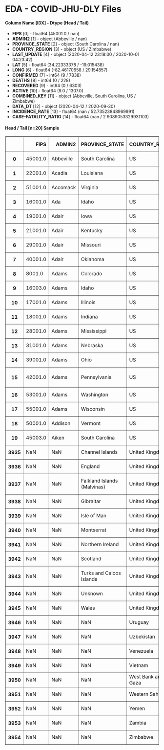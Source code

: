 # EDA - COVID-JHU-DLY Files 

#### Column Name [IDX] -  Dtype (Head / Tail) 
- **FIPS** [0] - float64 (45001.0 / nan) 
- **ADMIN2** [1] - object (Abbeville / nan) 
- **PROVINCE_STATE** [2] - object (South Carolina / nan) 
- **COUNTRY_REGION** [3] - object (US / Zimbabwe) 
- **LAST_UPDATE** [4] - object (2020-04-12 23:18:00 / 2020-10-01 04:23:42) 
- **LAT** [5] - float64 (34.22333378 / -19.015438) 
- **LONG** [6] - float64 (-82.46170658 / 29.154857) 
- **CONFIRMED** [7] - int64 (9 / 7838) 
- **DEATHS** [8] - int64 (0 / 228) 
- **RECOVERED** [9] - int64 (0 / 6303) 
- **ACTIVE** [10] - float64 (9.0 / 1307.0) 
- **COMBINED_KEY** [11] - object (Abbeville, South Carolina, US / Zimbabwe) 
- **DATA_DT** [12] - object (2020-04-12 / 2020-09-30) 
- **INCIDENCE_RATE** [13] - float64 (nan / 52.73523848969991) 
- **CASE-FATALITY_RATIO** [14] - float64 (nan / 2.9089053329931103) 



#### Head / Tail [n=20] Sample 

<table border="1" class="dataframe">
  <thead>
    <tr style="text-align: right;">
      <th></th>
      <th>FIPS</th>
      <th>ADMIN2</th>
      <th>PROVINCE_STATE</th>
      <th>COUNTRY_REGION</th>
      <th>LAST_UPDATE</th>
      <th>LAT</th>
      <th>LONG</th>
      <th>CONFIRMED</th>
      <th>DEATHS</th>
      <th>RECOVERED</th>
      <th>ACTIVE</th>
      <th>COMBINED_KEY</th>
      <th>DATA_DT</th>
      <th>INCIDENCE_RATE</th>
      <th>CASE-FATALITY_RATIO</th>
    </tr>
  </thead>
  <tbody>
    <tr>
      <th>0</th>
      <td>45001.0</td>
      <td>Abbeville</td>
      <td>South Carolina</td>
      <td>US</td>
      <td>2020-04-12 23:18:00</td>
      <td>34.223334</td>
      <td>-82.461707</td>
      <td>9</td>
      <td>0</td>
      <td>0</td>
      <td>9.0</td>
      <td>Abbeville, South Carolina, US</td>
      <td>2020-04-12</td>
      <td>NaN</td>
      <td>NaN</td>
    </tr>
    <tr>
      <th>1</th>
      <td>22001.0</td>
      <td>Acadia</td>
      <td>Louisiana</td>
      <td>US</td>
      <td>2020-04-12 23:18:00</td>
      <td>30.295065</td>
      <td>-92.414197</td>
      <td>99</td>
      <td>5</td>
      <td>0</td>
      <td>94.0</td>
      <td>Acadia, Louisiana, US</td>
      <td>2020-04-12</td>
      <td>NaN</td>
      <td>NaN</td>
    </tr>
    <tr>
      <th>2</th>
      <td>51001.0</td>
      <td>Accomack</td>
      <td>Virginia</td>
      <td>US</td>
      <td>2020-04-12 23:18:00</td>
      <td>37.767072</td>
      <td>-75.632346</td>
      <td>15</td>
      <td>0</td>
      <td>0</td>
      <td>15.0</td>
      <td>Accomack, Virginia, US</td>
      <td>2020-04-12</td>
      <td>NaN</td>
      <td>NaN</td>
    </tr>
    <tr>
      <th>3</th>
      <td>16001.0</td>
      <td>Ada</td>
      <td>Idaho</td>
      <td>US</td>
      <td>2020-04-12 23:18:00</td>
      <td>43.452658</td>
      <td>-116.241552</td>
      <td>517</td>
      <td>6</td>
      <td>0</td>
      <td>511.0</td>
      <td>Ada, Idaho, US</td>
      <td>2020-04-12</td>
      <td>NaN</td>
      <td>NaN</td>
    </tr>
    <tr>
      <th>4</th>
      <td>19001.0</td>
      <td>Adair</td>
      <td>Iowa</td>
      <td>US</td>
      <td>2020-04-12 23:18:00</td>
      <td>41.330756</td>
      <td>-94.471059</td>
      <td>1</td>
      <td>0</td>
      <td>0</td>
      <td>1.0</td>
      <td>Adair, Iowa, US</td>
      <td>2020-04-12</td>
      <td>NaN</td>
      <td>NaN</td>
    </tr>
    <tr>
      <th>5</th>
      <td>21001.0</td>
      <td>Adair</td>
      <td>Kentucky</td>
      <td>US</td>
      <td>2020-04-12 23:18:00</td>
      <td>37.104598</td>
      <td>-85.281297</td>
      <td>11</td>
      <td>0</td>
      <td>0</td>
      <td>11.0</td>
      <td>Adair, Kentucky, US</td>
      <td>2020-04-12</td>
      <td>NaN</td>
      <td>NaN</td>
    </tr>
    <tr>
      <th>6</th>
      <td>29001.0</td>
      <td>Adair</td>
      <td>Missouri</td>
      <td>US</td>
      <td>2020-04-12 23:18:00</td>
      <td>40.190586</td>
      <td>-92.600782</td>
      <td>11</td>
      <td>0</td>
      <td>0</td>
      <td>11.0</td>
      <td>Adair, Missouri, US</td>
      <td>2020-04-12</td>
      <td>NaN</td>
      <td>NaN</td>
    </tr>
    <tr>
      <th>7</th>
      <td>40001.0</td>
      <td>Adair</td>
      <td>Oklahoma</td>
      <td>US</td>
      <td>2020-04-12 23:18:00</td>
      <td>35.884942</td>
      <td>-94.658593</td>
      <td>27</td>
      <td>2</td>
      <td>0</td>
      <td>25.0</td>
      <td>Adair, Oklahoma, US</td>
      <td>2020-04-12</td>
      <td>NaN</td>
      <td>NaN</td>
    </tr>
    <tr>
      <th>8</th>
      <td>8001.0</td>
      <td>Adams</td>
      <td>Colorado</td>
      <td>US</td>
      <td>2020-04-12 23:18:00</td>
      <td>39.874321</td>
      <td>-104.336258</td>
      <td>647</td>
      <td>26</td>
      <td>0</td>
      <td>621.0</td>
      <td>Adams, Colorado, US</td>
      <td>2020-04-12</td>
      <td>NaN</td>
      <td>NaN</td>
    </tr>
    <tr>
      <th>9</th>
      <td>16003.0</td>
      <td>Adams</td>
      <td>Idaho</td>
      <td>US</td>
      <td>2020-04-12 23:18:00</td>
      <td>44.893336</td>
      <td>-116.454525</td>
      <td>1</td>
      <td>0</td>
      <td>0</td>
      <td>1.0</td>
      <td>Adams, Idaho, US</td>
      <td>2020-04-12</td>
      <td>NaN</td>
      <td>NaN</td>
    </tr>
    <tr>
      <th>10</th>
      <td>17001.0</td>
      <td>Adams</td>
      <td>Illinois</td>
      <td>US</td>
      <td>2020-04-12 23:18:00</td>
      <td>39.988156</td>
      <td>-91.187868</td>
      <td>25</td>
      <td>0</td>
      <td>0</td>
      <td>25.0</td>
      <td>Adams, Illinois, US</td>
      <td>2020-04-12</td>
      <td>NaN</td>
      <td>NaN</td>
    </tr>
    <tr>
      <th>11</th>
      <td>18001.0</td>
      <td>Adams</td>
      <td>Indiana</td>
      <td>US</td>
      <td>2020-04-12 23:18:00</td>
      <td>40.745765</td>
      <td>-84.936714</td>
      <td>5</td>
      <td>1</td>
      <td>0</td>
      <td>4.0</td>
      <td>Adams, Indiana, US</td>
      <td>2020-04-12</td>
      <td>NaN</td>
      <td>NaN</td>
    </tr>
    <tr>
      <th>12</th>
      <td>28001.0</td>
      <td>Adams</td>
      <td>Mississippi</td>
      <td>US</td>
      <td>2020-04-12 23:18:00</td>
      <td>31.476698</td>
      <td>-91.353260</td>
      <td>51</td>
      <td>1</td>
      <td>0</td>
      <td>50.0</td>
      <td>Adams, Mississippi, US</td>
      <td>2020-04-12</td>
      <td>NaN</td>
      <td>NaN</td>
    </tr>
    <tr>
      <th>13</th>
      <td>31001.0</td>
      <td>Adams</td>
      <td>Nebraska</td>
      <td>US</td>
      <td>2020-04-12 23:18:00</td>
      <td>40.524494</td>
      <td>-98.501178</td>
      <td>54</td>
      <td>0</td>
      <td>0</td>
      <td>54.0</td>
      <td>Adams, Nebraska, US</td>
      <td>2020-04-12</td>
      <td>NaN</td>
      <td>NaN</td>
    </tr>
    <tr>
      <th>14</th>
      <td>39001.0</td>
      <td>Adams</td>
      <td>Ohio</td>
      <td>US</td>
      <td>2020-04-12 23:18:00</td>
      <td>38.845411</td>
      <td>-83.471896</td>
      <td>3</td>
      <td>0</td>
      <td>0</td>
      <td>3.0</td>
      <td>Adams, Ohio, US</td>
      <td>2020-04-12</td>
      <td>NaN</td>
      <td>NaN</td>
    </tr>
    <tr>
      <th>15</th>
      <td>42001.0</td>
      <td>Adams</td>
      <td>Pennsylvania</td>
      <td>US</td>
      <td>2020-04-12 23:18:00</td>
      <td>39.871404</td>
      <td>-77.216103</td>
      <td>48</td>
      <td>1</td>
      <td>0</td>
      <td>47.0</td>
      <td>Adams, Pennsylvania, US</td>
      <td>2020-04-12</td>
      <td>NaN</td>
      <td>NaN</td>
    </tr>
    <tr>
      <th>16</th>
      <td>53001.0</td>
      <td>Adams</td>
      <td>Washington</td>
      <td>US</td>
      <td>2020-04-12 23:18:00</td>
      <td>46.982998</td>
      <td>-118.560173</td>
      <td>36</td>
      <td>0</td>
      <td>0</td>
      <td>36.0</td>
      <td>Adams, Washington, US</td>
      <td>2020-04-12</td>
      <td>NaN</td>
      <td>NaN</td>
    </tr>
    <tr>
      <th>17</th>
      <td>55001.0</td>
      <td>Adams</td>
      <td>Wisconsin</td>
      <td>US</td>
      <td>2020-04-12 23:18:00</td>
      <td>43.969747</td>
      <td>-89.767828</td>
      <td>2</td>
      <td>0</td>
      <td>0</td>
      <td>2.0</td>
      <td>Adams, Wisconsin, US</td>
      <td>2020-04-12</td>
      <td>NaN</td>
      <td>NaN</td>
    </tr>
    <tr>
      <th>18</th>
      <td>50001.0</td>
      <td>Addison</td>
      <td>Vermont</td>
      <td>US</td>
      <td>2020-04-12 23:18:00</td>
      <td>44.032173</td>
      <td>-73.141309</td>
      <td>55</td>
      <td>1</td>
      <td>0</td>
      <td>54.0</td>
      <td>Addison, Vermont, US</td>
      <td>2020-04-12</td>
      <td>NaN</td>
      <td>NaN</td>
    </tr>
    <tr>
      <th>19</th>
      <td>45003.0</td>
      <td>Aiken</td>
      <td>South Carolina</td>
      <td>US</td>
      <td>2020-04-12 23:18:00</td>
      <td>33.543380</td>
      <td>-81.636454</td>
      <td>50</td>
      <td>1</td>
      <td>0</td>
      <td>49.0</td>
      <td>Aiken, South Carolina, US</td>
      <td>2020-04-12</td>
      <td>NaN</td>
      <td>NaN</td>
    </tr>
    <tr>
      <th>3935</th>
      <td>NaN</td>
      <td>NaN</td>
      <td>Channel Islands</td>
      <td>United Kingdom</td>
      <td>2020-10-01 04:23:42</td>
      <td>49.372300</td>
      <td>-2.364400</td>
      <td>665</td>
      <td>48</td>
      <td>600</td>
      <td>17.0</td>
      <td>Channel Islands, United Kingdom</td>
      <td>2020-09-30</td>
      <td>390.031613</td>
      <td>7.218045</td>
    </tr>
    <tr>
      <th>3936</th>
      <td>NaN</td>
      <td>NaN</td>
      <td>England</td>
      <td>United Kingdom</td>
      <td>2020-10-01 04:23:42</td>
      <td>52.355500</td>
      <td>-1.174300</td>
      <td>388342</td>
      <td>37429</td>
      <td>0</td>
      <td>350913.0</td>
      <td>England, United Kingdom</td>
      <td>2020-09-30</td>
      <td>693.750313</td>
      <td>9.638154</td>
    </tr>
    <tr>
      <th>3937</th>
      <td>NaN</td>
      <td>NaN</td>
      <td>Falkland Islands (Malvinas)</td>
      <td>United Kingdom</td>
      <td>2020-10-01 04:23:42</td>
      <td>-51.796300</td>
      <td>-59.523600</td>
      <td>13</td>
      <td>0</td>
      <td>13</td>
      <td>0.0</td>
      <td>Falkland Islands (Malvinas), United Kingdom</td>
      <td>2020-09-30</td>
      <td>373.241459</td>
      <td>0.000000</td>
    </tr>
    <tr>
      <th>3938</th>
      <td>NaN</td>
      <td>NaN</td>
      <td>Gibraltar</td>
      <td>United Kingdom</td>
      <td>2020-10-01 04:23:42</td>
      <td>36.140800</td>
      <td>-5.353600</td>
      <td>396</td>
      <td>0</td>
      <td>344</td>
      <td>52.0</td>
      <td>Gibraltar, United Kingdom</td>
      <td>2020-09-30</td>
      <td>1175.388086</td>
      <td>0.000000</td>
    </tr>
    <tr>
      <th>3939</th>
      <td>NaN</td>
      <td>NaN</td>
      <td>Isle of Man</td>
      <td>United Kingdom</td>
      <td>2020-10-01 04:23:42</td>
      <td>54.236100</td>
      <td>-4.548100</td>
      <td>340</td>
      <td>24</td>
      <td>315</td>
      <td>1.0</td>
      <td>Isle of Man, United Kingdom</td>
      <td>2020-09-30</td>
      <td>399.849468</td>
      <td>7.058824</td>
    </tr>
    <tr>
      <th>3940</th>
      <td>NaN</td>
      <td>NaN</td>
      <td>Montserrat</td>
      <td>United Kingdom</td>
      <td>2020-10-01 04:23:42</td>
      <td>16.742498</td>
      <td>-62.187366</td>
      <td>13</td>
      <td>1</td>
      <td>12</td>
      <td>0.0</td>
      <td>Montserrat, United Kingdom</td>
      <td>2020-09-30</td>
      <td>260.052010</td>
      <td>7.692308</td>
    </tr>
    <tr>
      <th>3941</th>
      <td>NaN</td>
      <td>NaN</td>
      <td>Northern Ireland</td>
      <td>United Kingdom</td>
      <td>2020-10-01 04:23:42</td>
      <td>54.787700</td>
      <td>-6.492300</td>
      <td>11693</td>
      <td>579</td>
      <td>0</td>
      <td>11114.0</td>
      <td>Northern Ireland, United Kingdom</td>
      <td>2020-09-30</td>
      <td>621.439201</td>
      <td>4.951680</td>
    </tr>
    <tr>
      <th>3942</th>
      <td>NaN</td>
      <td>NaN</td>
      <td>Scotland</td>
      <td>United Kingdom</td>
      <td>2020-10-01 04:23:42</td>
      <td>56.490700</td>
      <td>-4.202600</td>
      <td>29244</td>
      <td>2519</td>
      <td>0</td>
      <td>26725.0</td>
      <td>Scotland, United Kingdom</td>
      <td>2020-09-30</td>
      <td>535.280874</td>
      <td>8.613733</td>
    </tr>
    <tr>
      <th>3943</th>
      <td>NaN</td>
      <td>NaN</td>
      <td>Turks and Caicos Islands</td>
      <td>United Kingdom</td>
      <td>2020-10-01 04:23:42</td>
      <td>21.694000</td>
      <td>-71.797900</td>
      <td>689</td>
      <td>6</td>
      <td>645</td>
      <td>38.0</td>
      <td>Turks and Caicos Islands, United Kingdom</td>
      <td>2020-09-30</td>
      <td>1779.534067</td>
      <td>0.870827</td>
    </tr>
    <tr>
      <th>3944</th>
      <td>NaN</td>
      <td>NaN</td>
      <td>Unknown</td>
      <td>United Kingdom</td>
      <td>2020-10-01 04:23:42</td>
      <td>NaN</td>
      <td>NaN</td>
      <td>0</td>
      <td>0</td>
      <td>0</td>
      <td>0.0</td>
      <td>Unknown, United Kingdom</td>
      <td>2020-09-30</td>
      <td>NaN</td>
      <td>NaN</td>
    </tr>
    <tr>
      <th>3945</th>
      <td>NaN</td>
      <td>NaN</td>
      <td>Wales</td>
      <td>United Kingdom</td>
      <td>2020-10-01 04:23:42</td>
      <td>52.130700</td>
      <td>-3.783700</td>
      <td>23985</td>
      <td>1616</td>
      <td>0</td>
      <td>22369.0</td>
      <td>Wales, United Kingdom</td>
      <td>2020-09-30</td>
      <td>764.194227</td>
      <td>6.737544</td>
    </tr>
    <tr>
      <th>3946</th>
      <td>NaN</td>
      <td>NaN</td>
      <td>NaN</td>
      <td>Uruguay</td>
      <td>2020-10-01 04:23:42</td>
      <td>-32.522800</td>
      <td>-55.765800</td>
      <td>2046</td>
      <td>48</td>
      <td>1791</td>
      <td>207.0</td>
      <td>Uruguay</td>
      <td>2020-09-30</td>
      <td>58.899274</td>
      <td>2.346041</td>
    </tr>
    <tr>
      <th>3947</th>
      <td>NaN</td>
      <td>NaN</td>
      <td>NaN</td>
      <td>Uzbekistan</td>
      <td>2020-10-01 04:23:42</td>
      <td>41.377491</td>
      <td>64.585262</td>
      <td>56717</td>
      <td>470</td>
      <td>53366</td>
      <td>2881.0</td>
      <td>Uzbekistan</td>
      <td>2020-09-30</td>
      <td>169.460285</td>
      <td>0.828676</td>
    </tr>
    <tr>
      <th>3948</th>
      <td>NaN</td>
      <td>NaN</td>
      <td>NaN</td>
      <td>Venezuela</td>
      <td>2020-10-01 04:23:42</td>
      <td>6.423800</td>
      <td>-66.589700</td>
      <td>75122</td>
      <td>628</td>
      <td>65225</td>
      <td>9269.0</td>
      <td>Venezuela</td>
      <td>2020-09-30</td>
      <td>264.179739</td>
      <td>0.835973</td>
    </tr>
    <tr>
      <th>3949</th>
      <td>NaN</td>
      <td>NaN</td>
      <td>NaN</td>
      <td>Vietnam</td>
      <td>2020-10-01 04:23:42</td>
      <td>14.058324</td>
      <td>108.277199</td>
      <td>1094</td>
      <td>35</td>
      <td>1010</td>
      <td>49.0</td>
      <td>Vietnam</td>
      <td>2020-09-30</td>
      <td>1.123912</td>
      <td>3.199269</td>
    </tr>
    <tr>
      <th>3950</th>
      <td>NaN</td>
      <td>NaN</td>
      <td>NaN</td>
      <td>West Bank and Gaza</td>
      <td>2020-10-01 04:23:42</td>
      <td>31.952200</td>
      <td>35.233200</td>
      <td>39899</td>
      <td>311</td>
      <td>31743</td>
      <td>7845.0</td>
      <td>West Bank and Gaza</td>
      <td>2020-09-30</td>
      <td>782.116181</td>
      <td>0.779468</td>
    </tr>
    <tr>
      <th>3951</th>
      <td>NaN</td>
      <td>NaN</td>
      <td>NaN</td>
      <td>Western Sahara</td>
      <td>2020-10-01 04:23:42</td>
      <td>24.215500</td>
      <td>-12.885800</td>
      <td>10</td>
      <td>1</td>
      <td>8</td>
      <td>1.0</td>
      <td>Western Sahara</td>
      <td>2020-09-30</td>
      <td>1.674116</td>
      <td>10.000000</td>
    </tr>
    <tr>
      <th>3952</th>
      <td>NaN</td>
      <td>NaN</td>
      <td>NaN</td>
      <td>Yemen</td>
      <td>2020-10-01 04:23:42</td>
      <td>15.552727</td>
      <td>48.516388</td>
      <td>2034</td>
      <td>587</td>
      <td>1286</td>
      <td>161.0</td>
      <td>Yemen</td>
      <td>2020-09-30</td>
      <td>6.819561</td>
      <td>28.859390</td>
    </tr>
    <tr>
      <th>3953</th>
      <td>NaN</td>
      <td>NaN</td>
      <td>NaN</td>
      <td>Zambia</td>
      <td>2020-10-01 04:23:42</td>
      <td>-13.133897</td>
      <td>27.849332</td>
      <td>14759</td>
      <td>332</td>
      <td>13959</td>
      <td>468.0</td>
      <td>Zambia</td>
      <td>2020-09-30</td>
      <td>80.281959</td>
      <td>2.249475</td>
    </tr>
    <tr>
      <th>3954</th>
      <td>NaN</td>
      <td>NaN</td>
      <td>NaN</td>
      <td>Zimbabwe</td>
      <td>2020-10-01 04:23:42</td>
      <td>-19.015438</td>
      <td>29.154857</td>
      <td>7838</td>
      <td>228</td>
      <td>6303</td>
      <td>1307.0</td>
      <td>Zimbabwe</td>
      <td>2020-09-30</td>
      <td>52.735238</td>
      <td>2.908905</td>
    </tr>
  </tbody>
</table>